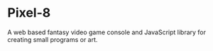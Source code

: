 # Pixel-8

A web based fantasy video game console and JavaScript library for creating small programs or art.
